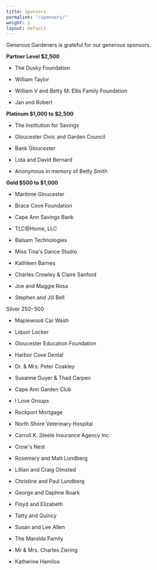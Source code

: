 ```yaml
---
title: Sponsors
permalink: "/sponsors/"
weight: 1
layout: default
---
```


Generous Gardeners is grateful for our generous sponsors.

**Partner Level $2,500**

* The Dusky Foundation

* William Taylor

* William V and Betty M. Ellis Family Foundation

* Jan and Robert

**Platinum $1,000 to $2,500**

* The Institution for Savings

* Gloucester Civic and Garden Council

* Bank Gloucester

* Lida and David Bernard

* Anonymous in memory of Betty Smith

**Gold $500 to $1,000**

* Maritime Gloucester

* Brace Cove Foundation

* Cape Ann Savings Bank

* TLC@Home, LLC

* Balsam Technologies

* Miss Tina's Dance Studio

* Kathleen Barnes

* Charles Crowley & Claire Sanford

* Joe and Maggie Rosa

* Stephen and Jill Bell

Silver $250-$500

* Maplewood Car Wash

* Liquor Locker

* Gloucester Education Foundation

* Harbor Cove Dental

* Dr. & Mrs. Peter Coakley

* Susanne Guyer & Thad Carpen

* Cape Ann Garden Club

* I Love Groups

* Rockport Mortgage

* North Shore Veterinary Hospital

* Carroll K. Steele Insurance Agency Inc.

* Crow's Nest

* Rosemary and Matt Lundberg

* Lillian and Craig Olmsted

* Christine and Paul Lundberg

* George and Daphne Roark

* Floyd and Elizabeth

* Tatty  and Quincy

* Susan and Lee Allen

* The Marolda Family

* Mr & Mrs. Charles Ziering

* Katherine Hamilos